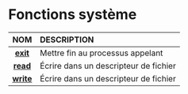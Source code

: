 # Fonctions système

|NOM|DESCRIPTION|
|:--:|:--|
|[**exit**](https://man.cx/exit(2)/fr)|Mettre fin au processus appelant|
|[**read**](https://man.cx/read(2)/fr)|Écrire dans un descripteur de fichier|
|[**write**](https://man.cx/write(2)/fr)|Écrire dans un descripteur de fichier|
